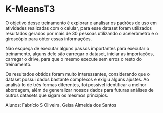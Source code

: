 # K-MeansT3

O objetivo desse treinamento é explorar e analisar os padrões de uso em atividades realizadas com o celular, para esse dataset foram utilizados resultados gerados por mais de 30 pessoas utilizando o acelerômetro e o giroscópio para obter essas informações.

Não esqueça de executar alguns passos importantes para executar o treinamento, alguns dele são carregar o dataset, iniciar as importações, carregar o drive, para que o mesmo execute sem erros o resto do treinamento.


Os resultados obtidos foram muito interessantes, considerando que o dataset possui dados bastante complexos e exigiu alguns ajustes. Ao analisá-lo de três formas diferentes, foi possível identificar a melhor abordagem, além de generalizar nossos dados para futuras análises de outros datasets que sigam os mesmos princípios. 

Alunos: Fabrício S Oliveira, Geisa Almeida dos Santos
